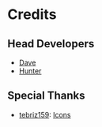 # Credits
## Head Developers
- [Dave](https://davecode.me/)
- [Hunter](https://hparcells.netlify.com/)

## Special Thanks
- [tebriz159](https://github.com/tebriz159): [Icons](https://github.com/WeAreDevs/material-clicker/issues/2#issuecomment-464211889)
